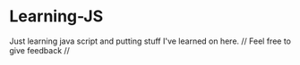 # Learning-JS
Just learning java script and putting stuff I've learned on here.
// Feel free to give feedback //
